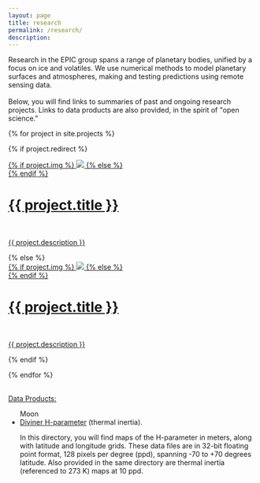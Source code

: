 ```yaml
---
layout: page
title: research
permalink: /research/
description:
---
```


<div class="summary">
Research in the EPIC group spans a range of planetary bodies, unified by a focus
on ice and volatiles. We use numerical methods to model planetary
surfaces and atmospheres, making and testing predictions using remote sensing data.
<br><br>
Below, you will find links to summaries of past and ongoing research projects.
Links to data products are also provided, in the spirit of "open science."
</div>


{% for project in site.projects %}

{% if project.redirect %}
<div class="project">
    <div class="thumbnail">
        <a href="{{ project.redirect }}" target="\_blank">
        {% if project.img %}
        <img class="thumbnail" src="{{ project.img | prepend: site.baseurl | prepend: site.url }}"/>
        {% else %}
        <div class="thumbnail blankbox"></div>
        {% endif %}    
        <span>
            <h1>{{ project.title }}</h1>
            <br/>
            <p>{{ project.description }}</p>
        </span>
        </a>
    </div>
</div>
{% else %}

<div class="project ">
    <div class="thumbnail">
        <a href="{{ project.url | prepend: site.baseurl | prepend: site.url }}">
        {% if project.img %}
        <img class="thumbnail" src="{{ project.img | prepend: site.baseurl | prepend: site.url }}"/>
        {% else %}
        <div class="thumbnail blankbox"></div>
        {% endif %}    
        <span>
            <h1>{{ project.title }}</h1>
            <br/>
            <p>{{ project.description }}</p>
        </span>
        </a>
    </div>
</div>

{% endif %}

{% endfor %}

<br>
<u>Data Products:</u>
<ul>Moon
  <li><a href="https://goo.gl/JhMGs5" target="\_blank">Diviner H-parameter</a> (thermal inertia).
  <p>In this directory, you will find maps of the H-parameter in meters, along with latitude and longitude grids.
  These data files are in 32-bit floating point format, 128 pixels per degree (ppd), spanning -70 to +70 degrees latitude.
  Also provided in the same directory are thermal inertia (referenced to 273 K) maps at 10 ppd.</p></li>
</ul>
